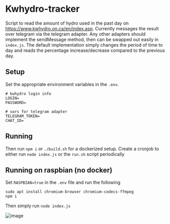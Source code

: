 # Kwhydro-tracker

Script to read the amount of hydro used in the past day on https://www.kwhydro.on.ca/en/index.asp. Currently messages the result over telegram via the telegram adapter. Any other adapters should implement the sendMessage method, then can be swapped out easily in `index.js`. The default implementation simply changes the period of time to day and reads the percentage increase/decrease compared to the previous day.

## Setup

Set the appropriate environment variables in the `.env`.
```
# kwhydro login info
LOGIN=
PASSWORD=

# vars for telegram adapter
TELEGRAM_TOKEN=
CHAT_ID=

```

## Running 

Then run `npm i` or `./build.sh` for a dockerized setup. Create a cronjob to either run `node index.js` or the `run.sh` script periodically


## Running on raspbian (no docker)

Set `RASPBIAN=true` in the `.env` file and run the following

```
sudo apt install chromium-browser chromium-codecs-ffmpeg
npm i
```
Then simply run `node index.js`

![image](https://user-images.githubusercontent.com/5509365/114325066-1504bc00-9afc-11eb-9c71-a3bfef3b0afb.png)

